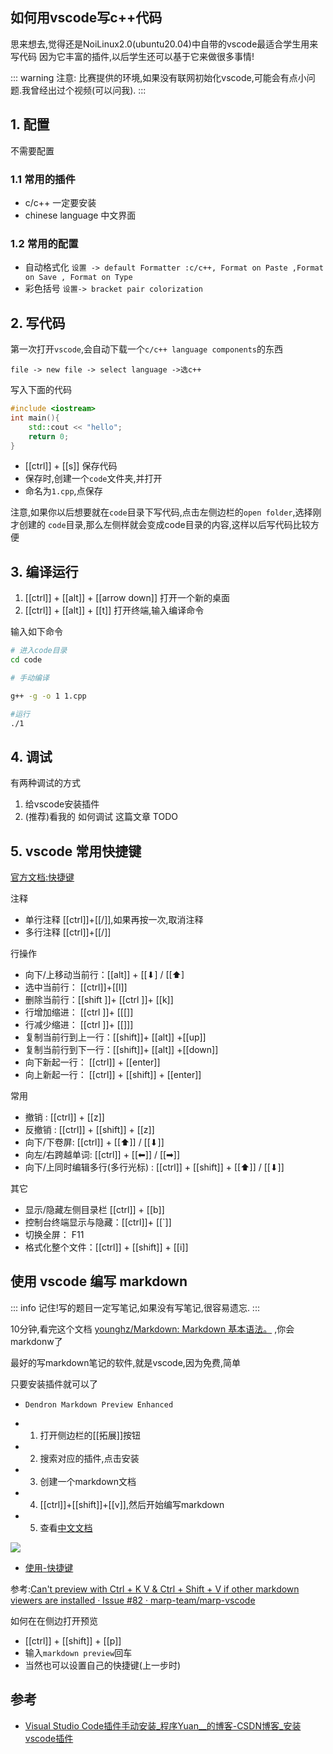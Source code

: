 ## 如何用vscode写c++代码

思来想去,觉得还是NoiLinux2.0(ubuntu20.04)中自带的vscode最适合学生用来写代码
因为它丰富的插件,以后学生还可以基于它来做很多事情!

::: warning
注意: 比赛提供的环境,如果没有联网初始化vscode,可能会有点小问题.我曾经出过个视频(可以问我).
:::

## 1. 配置

不需要配置

### 1.1 常用的插件

- c/c++ 一定要安装
- chinese language 中文界面

### 1.2 常用的配置

- 自动格式化 `设置 -> default Formatter :c/c++, Format on Paste ,Format on Save , Format on Type`
- 彩色括号 `设置-> bracket pair colorization`


## 2. 写代码

第一次打开`vscode`,会自动下载一个`c/c++ language components`的东西

```
file -> new file -> select language ->选c++
```

写入下面的代码

```cpp
#include <iostream>
int main(){
    std::cout << "hello";
    return 0;
}
```

- [[ctrl]] + [[s]] 保存代码
- 保存时,创建一个`code`文件夹,并打开
- 命名为`1.cpp`,点保存


注意,如果你以后想要就在`code`目录下写代码,点击左侧边栏的`open folder`,选择刚才创建的
`code`目录,那么左侧样就会变成code目录的内容,这样以后写代码比较方便

## 3. 编译运行

1. [[ctrl]] + [[alt]] + [[arrow down]] 打开一个新的桌面
2. [[ctrl]] + [[alt]] + [[t]] 打开终端,输入编译命令

输入如下命令

```bash
# 进入code目录
cd code

# 手动编译

g++ -g -o 1 1.cpp

#运行
./1
```

## 4. 调试

有两种调试的方式
1. 给vscode安装插件
2. (推荐)看我的 如何调试 这篇文章 TODO

## 5. vscode 常用快捷键

[官方文档:快捷键](https://code.visualstudio.com/docs/getstarted/keybindings)


注释

- 单行注释 [[ctrl]]+[[/]],如果再按一次,取消注释
- 多行注释 [[ctrl]]+[[/]]

行操作

- 向下/上移动当前行：[[alt]] + [[⬇] / [[⬆]
- 选中当前行： [[ctrl]]+[[l]]
- 删除当前行：[[shift ]]+ [[ctrl ]]+ [[k]]
- 行增加缩进： [[ctrl ]]+ [[\[]]
- 行减少缩进： [[ctrl ]]+ [[\]]]
- 复制当前行到上一行：[[shift]]+ [[alt]] +[[up]]
- 复制当前行到下一行：[[shift]]+ [[alt]] +[[down]]
- 向下新起一行： [[ctrl]] + [[enter]]
- 向上新起一行： [[ctrl]] + [[shift]] + [[enter]]

常用

- 撤销 : [[ctrl]] + [[z]]
- 反撤销 : [[ctrl]] + [[shift]] + [[z]]
- 向下/下卷屏: [[ctrl]]  + [[⬆]] / [[⬇]]
- 向左/右跨越单词: [[ctrl]]  + [[⬅]] / [[➡]]
- 向下/上同时编辑多行(多行光标) : [[ctrl]] + [[shift]] + [[⬆]] / [[⬇]]

其它

- 显示/隐藏左侧目录栏 [[ctrl]] + [[b]]
- 控制台终端显示与隐藏：[[ctrl]]+ [[`]]
- 切换全屏： F11
- 格式化整个文件：[[ctrl]] + [[shift]] + [[i]]

## 使用 vscode 编写 markdown

::: info
记住!写的题目一定写笔记,如果没有写笔记,很容易遗忘.
:::

10分钟,看完这个文档 [younghz/Markdown: Markdown 基本语法。](https://github.com/younghz/Markdown) ,你会markdonw了

最好的写markdown笔记的软件,就是vscode,因为免费,简单

只要安装插件就可以了

- `Dendron Markdown Preview Enhanced`

- 1. 打开侧边栏的[[拓展]]按钮
- 2. 搜索对应的插件,点击安装
- 3. 创建一个markdown文档
- 4. [[ctrl]]+[[shift]]+[[v]],然后开始编写markdown
- 5. 查看[中文文档](https://shd101wyy.github.io/markdown-preview-enhanced/#/zh-cn/)

![](https://user-images.githubusercontent.com/1908863/28227953-eb6eefa4-68a1-11e7-8769-96ea83facf3b.png)


- [使用-快捷键](https://shd101wyy.github.io/markdown-preview-enhanced/#/zh-cn/usages)


参考:[Can't preview with Ctrl + K V & Ctrl + Shift + V if other markdown viewers are installed · Issue #82 · marp-team/marp-vscode](https://github.com/marp-team/marp-vscode/issues/82)

如何在在侧边打开预览

- [[ctrl]] + [[shift]] + [[p]]
- 输入`markdown preview`回车
- 当然也可以设置自己的快捷键(上一步时)



## 参考

- [Visual Studio Code插件手动安装\_程序Yuan\_\_的博客-CSDN博客\_安装vscode插件](https://blog.csdn.net/u014005893/article/details/108998376)
